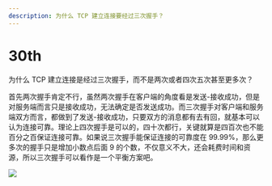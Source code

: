```yaml
---
description: 为什么 TCP 建立连接要经过三次握手？
---
```


# 30th

为什么 TCP 建立连接是经过三次握手，而不是两次或者四次五次甚至更多次？

首先两次握手肯定不行，虽然两次握手在客户端的角度看是发送-接收成功，但是对服务端而言只是接收成功，无法确定是否发送成功。而三次握手对客户端和服务端双方而言，都做到了发送-接收成功，只要双方的消息都有去有回，就基本可以认为连接可靠。理论上四次握手是可以的，四十次都行，关键就算是四百次也不能百分之百保证连接可靠。如果说三次握手能保证连接的可靠度在 99.99%，那么更多次的握手只是增加小数点后面 9 的个数，不仅意义不大，还会耗费时间和资源，所以三次握手可以看作是一个平衡方案吧。

![](https://tva1.sinaimg.cn/large/008eGmZEly1gnbbgsewxfj30za0msdhz.jpg)

